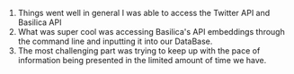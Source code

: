 1. Things went well in general I was able to access the Twitter API and Basilica API
2. What was super cool was accessing Basilica's API embeddings through the command line and inputting it into
our DataBase.
3. The most challenging part was trying to keep up with the pace of information being presented in the limited
amount of time we have.

